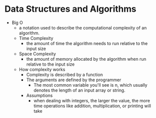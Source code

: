 # Data Structures and Algorithms

-   Big O
    -   a notation used to describe the computational complexity of an algorithm.
    -   Time Complexity
        -   the amount of time the algorithm needs to run relative to the input size
    -   Space Complexity
        -   the amount of memory allocated by the algorithm when run relative to the input size
    -   How complexity works
        -   Complexity is described by a function
        -   The arguments are defined by the programmer
            -   The most common variable you'll see is n, which usually denotes the length of an input array or string.
        -   Assumptions
            -   when dealing with integers, the larger the value, the more time operations like addition, multiplication, or printing will take
